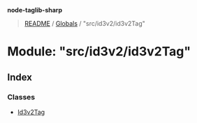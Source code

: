 **node-taglib-sharp**

> [README](../README.md) / [Globals](../globals.md) / "src/id3v2/id3v2Tag"

# Module: "src/id3v2/id3v2Tag"

## Index

### Classes

* [Id3v2Tag](../classes/_src_id3v2_id3v2tag_.id3v2tag.md)
